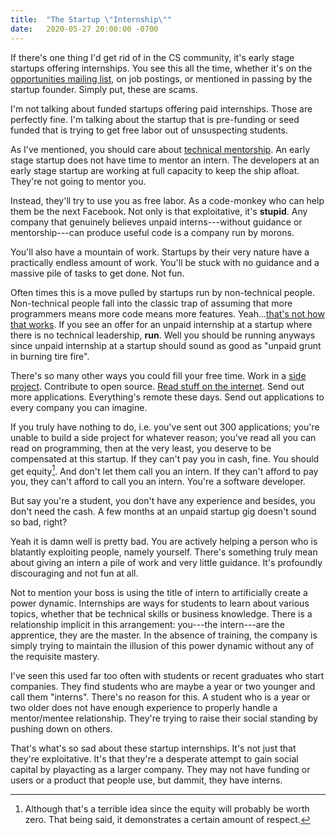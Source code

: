 ```yaml
---
title:  "The Startup \"Internship\""
date:   2020-05-27 20:00:00 -0700
---
```


If there's one thing I'd get rid of in the CS community, it's early
stage startups offering internships. You see this all the time,
whether it's on the [opportunities mailing
list](https://cs.nyu.edu/home/undergrad/opportunities.html), on job
postings, or mentioned in passing by the startup founder. Simply put,
these are scams.

I'm not talking about funded startups offering paid internships. Those
are perfectly fine. I'm talking about the startup that is pre-funding
or seed funded that is trying to get free labor out of unsuspecting
students.

As I've mentioned, you should care about [technical
mentorship](https://blog.torchnyu.com/2020/05/19/technical-mentorship.html). An
early stage startup does not have time to mentor an intern. The
developers at an early stage startup are working at full capacity to
keep the ship afloat. They're not going to mentor you.

Instead, they'll try to use you as free labor. As a code-monkey who
can help them be the next Facebook. Not only is that exploitative,
it's **stupid**. Any company that genuinely believes unpaid
interns---without guidance or mentorship---can produce useful code is
a company run by morons.

You'll also have a mountain of work. Startups by their very nature
have a practically endless amount of work. You'll be stuck with no
guidance and a massive pile of tasks to get done. Not fun.

Often times this is a move pulled by startups run by non-technical
people. Non-technical people fall into the classic trap of assuming
that more programmers means more code means more
features. Yeah...[that's not how that
works](https://en.wikipedia.org/wiki/Brooks%27s_law). If you see an
offer for an unpaid internship at a startup where there is no
technical leadership, **run**. Well you should be running anyways
since unpaid internship at a startup should sound as good as "unpaid
grunt in burning tire fire".

There's so many other ways you could fill your free time. Work in a
[side
project](https://blog.torchnyu.com/2019/12/21/side-projects.html). Contribute
to open source. [Read stuff on the
internet](https://blog.torchnyu.com/2020/02/10/how-much-do-you-read.html). Send
out more applications. Everything's remote these days. Send out
applications to every company you can imagine.

If you truly have nothing to do, i.e. you've sent out 300
applications; you're unable to build a side project for whatever
reason; you've read all you can read on programming, then at the very
least, you deserve to be compensated at this startup. If they can't
pay you in cash, fine. You should get equity[^1]. And don't let them
call you an intern. If they can't afford to pay you, they can't afford
to call you an intern. You're a software developer.


[^1]: Although that's a terrible idea since the equity will probably
    be worth zero. That being said, it demonstrates a certain amount
    of respect.

But say you're a student, you don't have any experience and besides,
you don't need the cash. A few months at an unpaid startup gig doesn't
sound so bad, right?

Yeah it is damn well is pretty bad. You are actively helping a person
who is blatantly exploiting people, namely yourself. There's something
truly mean about giving an intern a pile of work and
very little guidance. It's profoundly discouraging and not fun at all.

Not to mention your boss is using the title of intern to artificially
create a power dynamic. Internships are ways for students to learn
about various topics, whether that be technical skills or business
knowledge. There is a relationship implicit in this arrangement:
you---the intern---are the apprentice, they are the master. In the
absence of training, the company is simply trying to maintain the
illusion of this power dynamic without any of the requisite mastery.

I've seen this used far too often with students or recent graduates
who start companies. They find students who are maybe a year or two
younger and call them "interns". There's no reason for this. A student
who is a year or two older does not have enough experience to properly
handle a mentor/mentee relationship. They're trying to raise their
social standing by pushing down on others.

That's what's so sad about these startup internships. It's not just
that they're exploitative. It's that they're a desperate attempt to
gain social capital by playacting as a larger company. They may not
have funding or users or a product that people use, but dammit, they
have interns.

